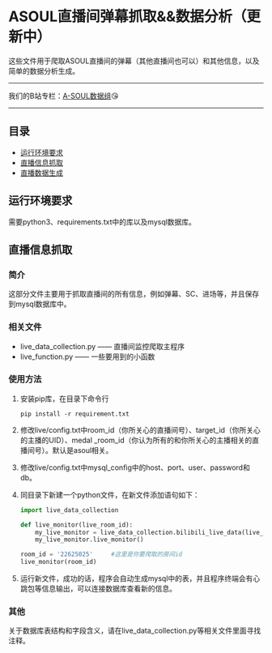 # ASOUL直播间弹幕抓取&&数据分析（更新中）

这些文件用于爬取ASOUL直播间的弹幕（其他直播间也可以）和其他信息，以及简单的数据分析生成。

---

我们的B站专栏：[A-SOUL数据组](https://space.bilibili.com/1357475736):kissing_heart:

---

## 目录

- [运行环境要求](#运行环境要求)
- [直播信息抓取](#直播信息抓取)
- [直播数据生成](直播数据生成)



## 运行环境要求

需要python3、requirements.txt中的库以及mysql数据库。

## 直播信息抓取

### 简介

这部分文件主要用于抓取直播间的所有信息，例如弹幕、SC、进场等，并且保存到mysql数据库中。

### 相关文件

- live_data_collection.py     ——    直播间监控爬取主程序
- live_function.py                 ——    一些要用到的小函数    

### 使用方法

1. 安装pip库，在目录下命令行

   ```
   pip install -r requirement.txt
   ```

2. 修改live/config.txt中room_id（你所关心的直播间号）、target_id（你所关心的主播的UID）、medal
   _room_id（你认为所有的和你所关心的主播相关的直播间号）。默认是asoul相关。

3. 修改live/config.txt中mysql_config中的host、port、user、password和db。

4. 同目录下新建一个python文件，在新文件添加语句如下：

   ```python
   import live_data_collection
   
   def live_monitor(live_room_id):
       my_live_monitor = live_data_collection.bilibili_live_data(live_room_id)
       my_live_monitor.live_monitor()
   
   room_id = '22625025'     #这里是你要爬取的房间id
   live_monitor(room_id)
   ```

5. 运行新文件，成功的话，程序会自动生成mysql中的表，并且程序终端会有心跳包等信息输出，可以连接数据库查看新的信息。

### 其他

关于数据库表结构和字段含义，请在live_data_collection.py等相关文件里面寻找注释。

